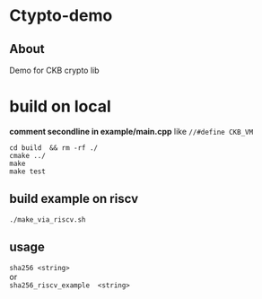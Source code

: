 # Ctypto-demo

## About 
Demo for CKB crypto lib


# build on local

**comment secondline in example/main.cpp**
like `//#define CKB_VM`

```
cd build  && rm -rf ./
cmake ../
make
make test
```

## build example on riscv

```
./make_via_riscv.sh
```

## usage
`sha256 <string>`   
or  
`sha256_riscv_example  <string>`
